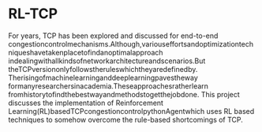 # RL-TCP
For years, TCP has been explored and discussed for end-to-end congestioncontrolmechanisms.Although,variouseffortsandoptimizationtechniqueshavetakenplacetofindanoptimalapproach indealingwithallkindsofnetworkarchitectureandscenarios.But theTCPversiononlyfollowstheruleswhichtheyaredefinedby. Therisingofmachinelearninganddeeplearningpavestheway formanyresearchersinacademia.Theseapproachesratherlearn fromhistorytofindthebestwayandmethodstogetthejobdone. This project discusses the implementation of Reinforcement Learning(RL)basedTCPcongestioncontrolpythonAgentwhich uses RL based techniques to somehow overcome the rule-based shortcomings of TCP.
